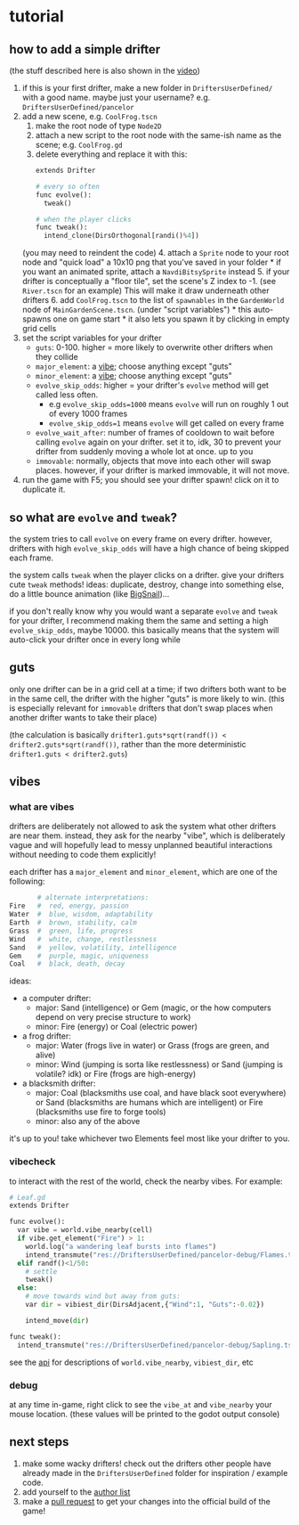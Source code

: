 # tutorial

## how to add a simple drifter

(the stuff described here is also shown in the [video](./video.md))

1. if this is your first drifter, make a new folder in `DriftersUserDefined/` with a good name. maybe just your username? e.g. `DriftersUserDefined/pancelor`
2. add a new scene, e.g. `CoolFrog.tscn`
    1. make the root node of type `Node2D`
    2. attach a new script to the root node with the same-ish name as the scene; e.g. `CoolFrog.gd`
    3. delete everything and replace it with this:
        ```python
        extends Drifter

        # every so often
        func evolve():
          tweak()

        # when the player clicks
        func tweak():
          intend_clone(DirsOrthogonal[randi()%4])
        ```
      (you may need to reindent the code)
    4. attach a `Sprite` node to your root node and "quick load" a 10x10 png that you've saved in your folder
        * if you want an animated sprite, attach a `NavdiBitsySprite` instead
    5. if your drifter is conceptually a "floor tile", set the scene's Z index to -1. (see `River.tscn` for an example) This will make it draw underneath other drifters
    6. add `CoolFrog.tscn` to the list of `spawnables` in the `GardenWorld` node of `MainGardenScene.tscn`. (under "script variables")
        * this auto-spawns one on game start
        * it also lets you spawn it by clicking in empty grid cells
3. set the script variables for your drifter
    * `guts`: 0-100. higher = more likely to overwrite other drifters when they collide
    * `major_element`: a [vibe](#vibes); choose anything except "guts"
    * `minor_element`: a [vibe](#vibes); choose anything except "guts"
    * `evolve_skip_odds`: higher = your drifter's `evolve` method will get called less often.
        * e.g `evolve_skip_odds=1000` means `evolve` will run on roughly 1 out of every 1000 frames
        * `evolve_skip_odds=1` means `evolve` will get called on every frame
    * `evolve_wait_after`: number of frames of cooldown to wait before calling `evolve` again on your drifter. set it to, idk, 30 to prevent your drifter from suddenly moving a whole lot at once. up to you
    * `immovable`: normally, objects that move into each other will swap places. however, if your drifter is marked immovable, it will not move.
4. run the game with F5; you should see your drifter spawn! click on it to duplicate it.

## so what are `evolve` and `tweak`?

the system tries to call `evolve` on every frame on every drifter. however, drifters with high `evolve_skip_odds` will have a high chance of being skipped each frame.

the system calls `tweak` when the player clicks on a drifter. give your drifters cute `tweak` methods! ideas: duplicate, destroy, change into something else, do a little bounce animation (like [BigSnail](../DriftersUserDefined/droqen-test/BigSnail.gd))...

if you don't really know why you would want a separate `evolve` and `tweak` for your drifter, I recommend making them the same and setting a high `evolve_skip_odds`, maybe 10000. this basically means that the system will auto-click your drifter once in every long while

## guts

only one drifter can be in a grid cell at a time; if two drifters both want to be in the same cell, the drifter with the higher "guts" is more likely to win. (this is especially relevant for `immovable` drifters that don't swap places when another drifter wants to take their place)

(the calculation is basically `drifter1.guts*sqrt(randf()) < drifter2.guts*sqrt(randf())`, rather than the more deterministic `drifter1.guts < drifter2.guts`)

## vibes

### what are vibes

drifters are deliberately not allowed to ask the system what other drifters are near them. instead, they ask for the nearby "vibe", which is deliberately vague and will hopefully lead to messy unplanned beautiful interactions without needing to code them explicitly!

each drifter has a `major_element` and `minor_element`, which are one of the following:

```python
       # alternate interpretations:
Fire   #  red, energy, passion
Water  #  blue, wisdom, adaptability
Earth  #  brown, stability, calm
Grass  #  green, life, progress
Wind   #  white, change, restlessness
Sand   #  yellow, volatility, intelligence
Gem    #  purple, magic, uniqueness
Coal   #  black, death, decay
```

ideas:
* a computer drifter:
    * major: Sand (intelligence) or Gem (magic, or the how computers depend on very precise structure to work)
    * minor: Fire (energy) or Coal (electric power)
* a frog drifter:
    * major: Water (frogs live in water) or Grass (frogs are green, and alive)
    * minor: Wind (jumping is sorta like restlessness) or Sand (jumping is volatile? idk) or Fire (frogs are high-energy)
* a blacksmith drifter:
    * major: Coal (blacksmiths use coal, and have black soot everywhere) or Sand (blacksmiths are humans which are intelligent) or Fire (blacksmiths use fire to forge tools)
    * minor: also any of the above

it's up to you! take whichever two Elements feel most like your drifter to you.

### vibecheck

to interact with the rest of the world, check the nearby vibes. For example:

```python
# Leaf.gd
extends Drifter

func evolve():
  var vibe = world.vibe_nearby(cell)
  if vibe.get_element("Fire") > 1:
    world.log("a wandering leaf bursts into flames")
    intend_transmute("res://DriftersUserDefined/pancelor-debug/Flames.tscn")
  elif randf()<1/50:
    # settle
    tweak()
  else:
    # move towards wind but away from guts:
    var dir = vibiest_dir(DirsAdjacent,{"Wind":1, "Guts":-0.02})

    intend_move(dir)

func tweak():
  intend_transmute("res://DriftersUserDefined/pancelor-debug/Sapling.tscn")
```

see the [api](./api.md) for descriptions of `world.vibe_nearby`, `vibiest_dir`, etc

### debug

at any time in-game, right click to see the `vibe_at` and `vibe_nearby` your mouse location. (these values will be printed to the godot output console)

## next steps

1. make some wacky drifters! check out the drifters other people have already made in the `DriftersUserDefined` folder for inspiration / example code.
2. add yourself to the [author list](../authors.md)
3. make a [pull request](./how2git.md) to get your changes into the official build of the game!
